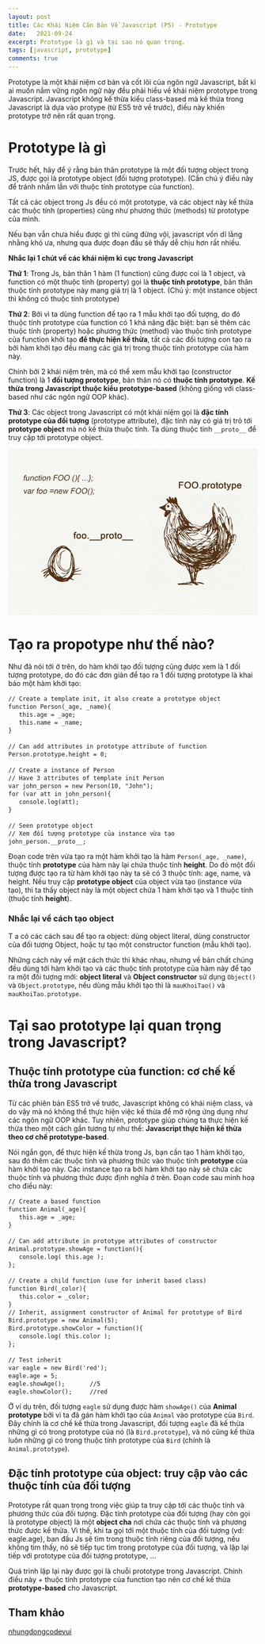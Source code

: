 ```yaml
---
layout: post
title: Các Khái Niệm Căn Bản Về Javascript (P5) - Prototype
date:   2021-09-24
excerpt: Prototype là gì và tại sao nó quan trọng.
tags: [javascript, prototype]
comments: true
---
```


Prototype là một khái niệm cơ bản và cốt lõi của ngôn ngữ Javascript, bất kì ai muốn nắm vững ngôn ngữ này đều phải hiểu về khái niệm prototype trong Javascript. Javascript không kế thừa kiểu class-based mà kế thừa trong Javascript là dựa vào protype (từ ES5 trở về trước), điều này khiến prototype trở nên rất quan trọng.

# Prototype là gì 

Trước hết, hãy để ý rằng bản thân prototype là một đối tượng object trong JS, được gọi là prototype object (đối tượng prototype). (Cần chú ý điều này để tránh nhầm lẫn với thuộc tính prototype của function).

Tất cả các object trong Js đều có một prototype, và các object này kế thừa các thuộc tính (properties) cũng như phương thức (methods) từ prototype của mình.

Nếu bạn vẫn chưa hiểu được gì thì cũng đừng vội, javascript vốn dĩ lằng nhằng khó ưa, nhưng qua được đoạn đầu sẽ thấy dễ chịu hơn rất nhiều.

**Nhắc lại 1 chút về các khái niệm kì cục trong Javascript**

**Thứ 1**: Trong Js, bản thân 1 hàm (1 function) cũng được coi là 1 object, và function có một thuộc tính (property) gọi là **thuộc tính prototype**, bản thân thuộc tính prototype này mang giá trị là 1 object. (Chú ý: một instance object thì không có thuộc tính prototype)

**Thứ 2**: Bởi vì ta dùng function để tạo ra 1 mẫu khởi tạo đối tượng, do đó thuộc tính prototype của function có 1 khả năng đặc biệt: bạn sẽ thêm các thuộc tính (property) hoặc phương thức (method) vào thuộc tính prototype của function khởi tạo **để thực hiện kế thừa**, tất cả các đối tượng con tạo ra bởi hàm khởi tạo đều mang các giá trị trong thuộc tính prototype của hàm này.

Chính bởi 2 khái niệm trên, mà có thể xem mẫu khởi tạo (constructor function) là 1 **đối tượng prototype**, bản thân nó có **thuộc tính prototype**. **Kế thừa trong Javascript thuộc kiểu prototype-based** (không giống với class-based như các ngôn ngữ OOP khác).

**Thứ 3**: Các object trong Javascript có một khái niệm gọi là **đặc tính prototype của đối tượng** (prototype attribute), đặc tính này có giá trị trỏ tới **prototype object** mà nó kế thừa thuộc tính. Ta dùng thuộc tính `__proto__` để truy cập tới prototype object.

![prototype](/assets/img/javascript/prototype.png)

# Tạo ra propotype như thế nào?

Như đã nói tới ở trên, do hàm khởi tạo đối tượng cũng được xem là 1 đối tượng prototype, do đó các đơn giản để tạo ra 1 đối tượng prototype là khai báo một hàm khởi tạo:

```
// Create a template init, it also create a prototype object
function Person(_age, _name){
   this.age = _age;
   this.name = _name;
}

// Can add attributes in prototype attribute of function
Person.prototype.height = 0;

// Create a instance of Person
// Have 3 attributes of template init Person
var john_person = new Person(10, "John");
for (var att in john_person){
   console.log(att);
}

// Seen prototype object
// Xem đối tượng prototype của instance vừa tạo
john_person.__proto__;
```

Đoạn code trên vừa tạo ra một hàm khởi tạo là hàm `Person(_age, _name)`, thuộc tính **prototype** của hàm này lại chứa thuộc tính **height**. Do đó một đối tượng được tạo ra từ hàm khởi tạo này ta sẽ có 3 thuộc tính: age, name, và height.
Nếu truy cập **prototype object** của object vừa tạo (instance vừa tạo), thì ta thấy object này là một object chứa 1 hàm khởi tạo và 1 thuộc tính (thuộc tính **height**).

### Nhắc lại về cách tạo object
T
a có các cách sau để tạo ra object: dùng object literal, dùng constructor của đối tượng Object, hoặc tự tạo một constructor function (mẫu khởi tạo).

Những cách này về mặt cách thức thì khác nhau, nhưng về bản chất chúng đều dùng tới hàm khởi tạo và các thuộc tính prototype của hàm này để tạo ra một đối tượng mới: **object literal** và **Object constructor** sử dụng `Object()` và `Object.prototype`, nếu dùng mẫu khởi tạo thì là `mauKhoiTao()` và `mauKhoiTao.prototype`.

# Tại sao prototype lại quan trọng trong Javascript?

## Thuộc tính prototype của function: cơ chế kế thừa trong Javascript

Từ các phiên bản ES5 trở về trước, Javascript không có khái niệm class, và do vậy mà nó không thể thực hiện việc kế thừa để mở rộng ứng dụng như các ngôn ngữ OOP khác. Tuy nhiên, prototype giúp chúng ta thực hiện kế thừa theo một cách gần tương tự như thế: **Javascript thực hiện kế thừa theo cơ chế prototype-based**.

Nói ngắn gọn, để thực hiện kế thừa trong Js, bạn cần tạo 1 hàm khởi tạo, sau đó thêm các thuộc tính và phương thức vào thuộc tính **prototype** của hàm khởi tạo này. Các instance tạo ra bởi hàm khởi tạo này sẽ chứa các thuộc tính và phương thức được định nghĩa ở trên. Đoạn code sau minh hoạ cho điều này:

```
// Create a based function  
function Animal(_age){
   this.age = _age;
}
 
// Can add attribute in prototype attributes of constructor 
Animal.prototype.showAge = function(){
   console.log( this.age );
};

// Create a child function (use for inherit based class) 
function Bird(_color){
   this.color = _color;
}
// Inherit, assignment constructor of Animal for prototype of Bird
Bird.prototype = new Animal(5);
Bird.prototype.showColor = function(){
   console.log( this.color );
};
 
// Test inherit
var eagle = new Bird('red');
eagle.age = 5;
eagle.showAge();       //5
eagle.showColor();     //red
```

Ở ví dụ trên, đối tượng `eagle` sử dụng được hàm `showAge()` của **Animal prototype** bởi vì ta đã gán hàm khởi tạo của `Animal` vào prototype của `Bird`.
Đây chính là cơ chế kế thừa trong Javascript, đối tượng `eagle` đã kế thừa những gì có trong prototype của nó (là `Bird.prototype`), và nó cũng kế thừa luôn những gì có trong thuộc tính prototype của `Bird` (chính là `Animal.prototype`).

## Đặc tính prototype của object: truy cập vào các thuộc tính của đối tượng

Prototype rất quan trọng trong việc giúp ta truy cập tới các thuộc tính và phương thức của đối tượng. Đặc tính prototype của đối tượng (hay còn gọi là prototype object) là một **object cha** nơi chứa các thuộc tính và phương thức được kế thừa. Vì thế, khi ta gọi tới một thuộc tính của đối tượng (vd: eagle.age), ban đầu Js sẽ tìm trong thuộc tính riêng của đối tượng, nếu không tìm thấy, nó sẽ tiếp tục tìm trong prototype của đối tượng, và lặp lại tiếp với prototype của đối tượng prototype, … 

Quá trình lặp lại này được gọi là chuỗi prototype trong Javascript. Chính điều này + thuộc tính prototype của function tạo nên cơ chế kế thừa **prototype-based** cho Javascript.

## Tham khảo

[nhungdongcodevui](https://nhungdongcodevui.com/2017/05/24/javascript-prototype-trong-javascript-la-gi-va-tai-sao-no-lai-quan-trong/)
